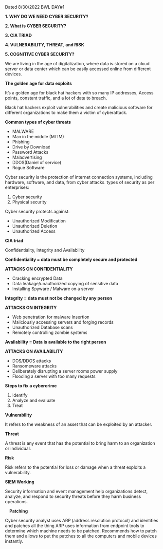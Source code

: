 ﻿Dated 8/30/2022                                                      BWL DAY#1

**1. WHY DO WE NEED CYBER SECURITY?**

**2. What is CYBER SECURITY?**

**3. CIA TRIAD**

**4. VULNERABILITY, THREAT, and RISK**

**5. COGNITIVE CYBER SECURITY?**

We are living in the age of digitalization, where data is stored on a cloud server or data center which can be easily accessed online from different devices.

**The golden age for data exploits**

It’s a golden age for black hat hackers with so many IP addresses, Access points, constant traffic, and a lot of data to breach.

Black hat hackers exploit vulnerabilities and create malicious software for different organizations to make them a victim of cyberattack.

**Common types of cyber threats**

- MALWARE
- Man in the middle (MITM)
- Phishing
- Drive by Download
- Password Attacks
- Maladvertising
- DDOS(Daniel of service)
- Rogue Software 



Cyber security is the protection of internet connection systems, including hardware, software, and data, from cyber attacks. types of security as per enterprises:

1. Cyber security 
1. Physical security

Cyber security protects against:

- Unauthorized Modification 
- Unauthorized Deletion
- Unauthorized Access

**CIA triad**

Confidentiality, Integrity and Availability

**Confidentiality = data must be completely secure and protected**

**ATTACKS ON CONFIDENTIALITY**

- Cracking encrypted Data
- Data leakage/unauthorized copying of sensitive data
- Installing Spyware / Malware on a server 

**Integrity = data must not be changed by any person**

**ATTACKS ON INTEGRITY**

- Web penetration for malware Insertion
- Maliciously accessing servers and forging records
- Unauthorized Database scans
- Remotely controlling zombie systems

**Availability = Data is available to the right person** 

**ATTACKS ON AVAILABILITY**

- DOS/DDOS attacks
- Ransomeware attacks
- Deliberately disrupting a server rooms power supply
- Flooding a server with too many requests

**Steps to fix a cybercrime** 

1. Identify 
1. Analyze and evaluate
1. Treat

**Vulnerability** 

It refers to the weakness of an asset that can be exploited by an attacker.

**Threat**

A threat is any event that has the potential to bring harm to an organization or individual.

**Risk**

Risk refers to the potential for loss or damage when a threat exploits a vulnerability.

**SIEM Working**

Security information and event management help organizations detect, analyze, and respond to security threats before they harm business operations.

`  `**Patching** 

Cyber security analyst uses ARP (address resolution protocol) and identifies and patches all the thing ARP uses information from endpoint tools to determine which machine needs to be patched. Recommends how to patch them and allows to put the patches to all the computers and mobile devices instantly.

